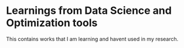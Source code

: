 # Learnings from Data Science and Optimization tools
This contains works that I am learning and havent used in my research.
